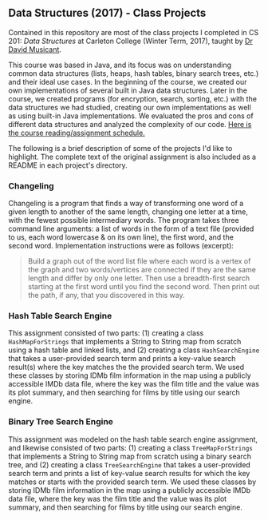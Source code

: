 ## Data Structures (2017) - Class Projects

Contained in this repository are most of the class projects I completed in CS 201: *Data Structures* at Carleton College (Winter Term, 2017), taught by [Dr David Musicant](https://apps.carleton.edu/profiles/dmusicant/).

This course was based in Java, and its focus was on understanding common data structures (lists, heaps, hash tables, binary search trees, etc.) and their ideal use cases. In the beginning of the course, we created our own implementations of several built in Java data structures. Later in the course, we created programs (for encryption, search, sorting, etc.) with the data structures we had studied, creating our own implementations as well as using built-in Java implementations. We evaluated the pros and cons of different data structures and analyzed the complexity of our code. [Here is the course reading/assignment schedule.](https://www.cs.carleton.edu/faculty/dmusican/cs201/schedule.html)

The following is a brief description of some of the projects I'd like to highlight. The complete text of the original assignment is also included as a README in each project's directory.


### Changeling

Changeling is a program that finds a way of transforming one word of a given length to another of the same length, changing one letter at a time, with the fewest possible intermediary words. The program takes three command line arguments: a list of words in the form of a text file (provided to us, each word lowercase & on its own line), the first word, and the second word. Implementation instructions were as follows (excerpt): 
> Build a graph out of the word list file where each word is a vertex of the graph and two words/vertices are connected if they are the same length and differ by only one letter. Then use a breadth-first search starting at the first word until you find the second word. Then print out the path, if any, that you discovered in this way.

### Hash Table Search Engine

This assignment consisted of two parts: (1) creating a class `HashMapForStrings` that implements a String to String map from scratch using a hash table and linked lists, and (2) creating a class `HashSearchEngine` that takes a user-provided search term and prints a key-value search result(s) where the key matches the the provided search term. We used these classes by storing IDMb film information in the map using a publicly accessible IMDb data file, where the key was the film title and the value was its plot summary, and then searching for films by title using our search engine.

### Binary Tree Search Engine

This assignment was modeled on the hash table search engine assignment, and likewise consisted of two parts: (1) creating a class `TreeMapForStrings` that implements a String to String map from scratch using a binary search tree, and (2) creating a class `TreeSearchEngine` that takes a user-provided search term and prints a list of key-value search results for which the key matches or starts with the provided search term. We used these classes by storing IDMb film information in the map using a publicly accessible IMDb data file, where the key was the film title and the value was its plot summary, and then searching for films by title using our search engine.

